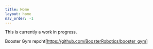 ```yaml
---
title: Home
layout: home
nav_order: -1
---
```


This is currently a work in progress.

Booster Gym repoht[https://github.com/BoosterRobotics/booster_gym]
